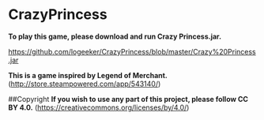 # CrazyPrincess

**To play this game, please download and run Crazy Princess.jar.**

https://github.com/logeeker/CrazyPrincess/blob/master/Crazy%20Princess.jar

**This is a game inspired by Legend of Merchant.**
(http://store.steampowered.com/app/543140/)

##Copyright
**If you wish to use any part of this project, please follow CC BY 4.0.**
(https://creativecommons.org/licenses/by/4.0/)
